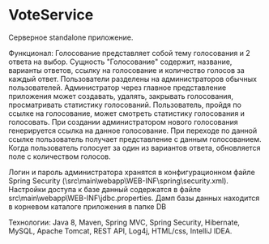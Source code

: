 # VoteService

Cерверное standalone приложение.

Функционал:
Голосование представляет собой тему голосования и 2 ответа на выбор. Сущность "Голосование" содержит, название, варианты ответов, ссылку на голосование и количество голосов за каждый ответ.
Пользователи разделены на администраторов обычных пользователей. Администратор через главное представление приложения может создавать, удалять, закрывать голосования, просматривать статистику голосований. Пользователь, пройдя по ссылке на голосование, может смотреть статистику голосования и голосовать.
При создании администратором нового голосования генерируется ссылка на данное голосование. При переходе по данной ссылке пользователь получает представление с данным голосованием. Когда пользователь голосует за один из вариантов ответа, обновляется поле с количеством голосов.

Логин и пароль администратора хранятся в конфигурационном файле Spring Security (\src\main\webapp\WEB-INF\spring\security.xml).
Настройки доступа к базе данный содержатся в файле src\main\webapp\WEB-INF\jdbc.properties.
Дамп базы данных находится в корневом каталоге приложения в папке DB

Технологии:
Java 8,
Maven,
Spring MVC,
Spring Security,
Hibernate,
MySQL,
Apache Tomcat,
REST API,
Log4j,
HTML/css,
IntelliJ IDEA.
